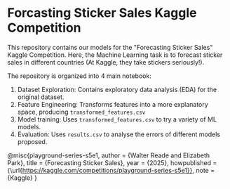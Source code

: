 # Forcasting Sticker Sales Kaggle Competition

This repository contains our models for the "Forecasting Sticker Sales" Kaggle Competition. Here, the Machine Learning task is to forecast sticker sales in different countries (At Kaggle, they take stickers seriously!).

The repository is organized into 4 main notebook:

1. Dataset Exploration: Contains exploratory data analysis (EDA) for the original dataset. 
2. Feature Engineering: Transforms features into a more explanatory space, producing `transformed_features.csv`
3. Model training: Uses `transformed_features.csv` to try a variety of ML models.
4. Evaluation: Uses `results.csv` to analyse the errors of different models proposed.


@misc{playground-series-s5e1,
    author = {Walter Reade and Elizabeth Park},
    title = {Forecasting Sticker Sales},
    year = {2025},
    howpublished = {\url{https://kaggle.com/competitions/playground-series-s5e1}},
    note = {Kaggle}
}
